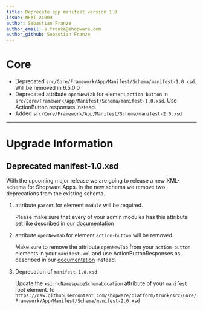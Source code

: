 ```yaml
---
title: Deprecate app manifest version 1.0
issue: NEXT-24009
author: Sebastian Franze
author_email: s.franze@shopware.com
author_github: Sebastian Franze
---
```

# Core
* Deprecated `src/Core/Framework/App/Manifest/Schema/manifest-1.0.xsd`. Will be removed in 6.5.0.0
* Deprecated attribute `openNewTab` for element `action-button` in `src/Core/Framework/App/Manifest/Schema/manifest-1.0.xsd`. Use ActionButton responses instead.
* Added `src/Core/Framework/App/Manifest/Schema/manifest-2.0.xsd`
___
# Upgrade Information

## Deprecated manifest-1.0.xsd

With the upcoming major release we are going to release a new XML-schema for Shopware Apps. In the new schema we remove two deprecations from the existing schema.

1. attribute `parent` for element `module` will be required.

   Please make sure that every of your admin modules has this attribute set like described in [our documentation](https://developer.shopware.com/docs/guides/plugins/apps/administration/add-custom-modules)
2. attribute `openNewTab` for element `action-button` will be removed.

    Make sure to remove the attribute `openNewTab` from your `action-button` elements in your `manifest.xml` and use ActionButtonResponses as described in our [documentation](https://developer.shopware.com/docs/guides/plugins/apps/administration/add-custom-action-button) instead.
3. Deprecation of `manifest-1.0.xsd`

    Update the `xsi:noNamespaceSchemaLocation` attribute of your `manifest` root element. to `https://raw.githubusercontent.com/shopware/platform/trunk/src/Core/Framework/App/Manifest/Schema/manifest-2.0.xsd`
